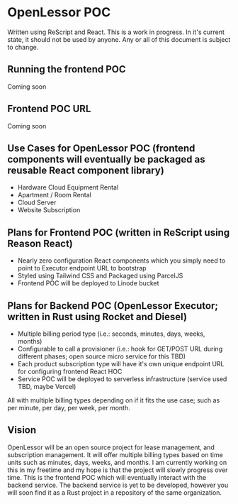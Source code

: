 # OpenLessor POC

Written using ReScript and React. This is a work in progress. In it's current state, it should not be used by anyone. Any or all of this document is subject to change. 

## Running the frontend POC
Coming soon

## Frontend POC URL
Coming soon

## Use Cases for OpenLessor POC (frontend components will eventually be packaged as reusable React component library)
- Hardware Cloud Equipment Rental
- Apartment / Room Rental
- Cloud Server
- Website Subscription

## Plans for Frontend POC (written in ReScript using Reason React)
- Nearly zero configuration React components which you simply need to point to Executor endpoint URL to bootstrap
- Styled using Tailwind CSS and Packaged using ParcelJS
- Frontend POC will be deployed to Linode bucket

## Plans for Backend POC (OpenLessor Executor; written in Rust using Rocket and Diesel)
- Multiple billing period type (i.e.: seconds, minutes, days, weeks, months)
- Configurable to call a provisioner (i.e.: hook for GET/POST URL during different phases; open source micro service for this TBD)
- Each product subscription type will have it's own unique endpoint URL for configuring frontend React HOC
- Service POC will be deployed to serverless infrastructure (service used TBD, maybe Vercel)

All with multiple billing types depending on if it fits the use case; such as per minute, per day, per week, per month.

## Vision

OpenLessor will be an open source project for lease management, and subscription management. It will offer multiple billing types based on time units such as minutes, days, weeks, and months. I am currently working on this in my freetime and my hope is that the project will slowly progress over time. This is the frontend POC which will eventually interact with the backend service. The backend service is yet to be developed, however you will soon find it as a Rust project in a repository of the same organization.
